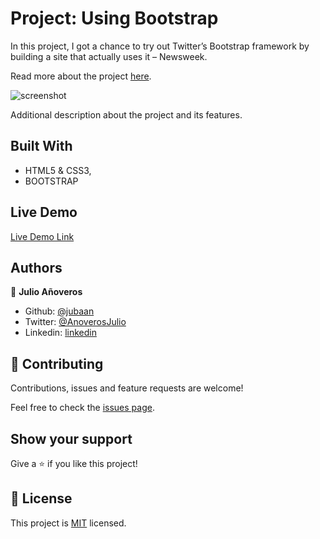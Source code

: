 # Project: Using Bootstrap

In this project, I got a chance to try out Twitter’s Bootstrap framework by building a site that actually uses it – Newsweek.

Read more about the project [here](https://www.theodinproject.com/courses/html5-and-css3/lessons/using-bootstrap?ref=lnav).

![screenshot](./app_screenshot.png)

Additional description about the project and its features.

## Built With

- HTML5 & CSS3,
- BOOTSTRAP

## Live Demo

[Live Demo Link](https://livedemo.com)

## Authors

👤 **Julio Añoveros**

- Github: [@jubaan](https://github.com/jubaan)
- Twitter: [@AnoverosJulio](https://twitter.com/AnoverosJulio)
- Linkedin: [linkedin](https://www.linkedin.com/in/julio-a%C3%B1overos-b987a8a/)

## 🤝 Contributing

Contributions, issues and feature requests are welcome!

Feel free to check the [issues page](issues/).

## Show your support

Give a ⭐️ if you like this project!

## 📝 License

This project is [MIT](https://github.com/jubaan/Project-Using-Bootstrap/blob/master/LICENSE) licensed.
